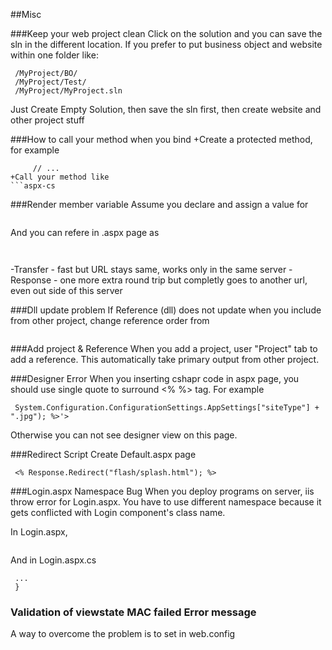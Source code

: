 
##Misc

###Keep your web project clean
Click on the solution and you can save the sln in the different location.
If you prefer to put business object and website within one folder like:
```aspx-cs
 /MyProject/BO/
 /MyProject/Test/
 /MyProject/MyProject.sln
 ```
Just Create Empty Solution, then save the sln first, then create website and other project stuff

###How to call your method when you bind
+Create a protected method, for example
```aspx-cs
     // ...
+Call your method like
```aspx-cs
 ```
###Render member variable
Assume you declare and assign a value for
```aspx-cs
 ```
And you can refere in .aspx page as
```aspx-cs
 ```
```aspx-cs
 ```
-Transfer - fast but URL stays same, works only in the same server
-Response - one more extra round trip but completly goes to another url, even out side of this server

###Dll update problem
If Reference (dll) does not update when you include from other project, change
reference order from
```aspx-cs
 ```

###Add project & Reference
When you add a project, user "Project" tab to add a reference.
This automatically take primary output from other project.




###Designer Error
When you inserting cshapr code in aspx page, you should use single quote to surround <% %> tag.
For example
```aspx-cs
 System.Configuration.ConfigurationSettings.AppSettings["siteType"] + ".jpg"); %>'>
 ```
Otherwise you can not see designer view on this page.

###Redirect Script
Create Default.aspx page
```aspx-cs
 <% Response.Redirect("flash/splash.html"); %>
 ```
###Login.aspx Namespace Bug
When you deploy programs on server, iis throw error for Login.aspx.
You have to use different namespace because it gets conflicted with Login component's class name.

In Login.aspx, 
```aspx-cs
 ```
And in Login.aspx.cs
```aspx-cs
 ...
 }
 ```
### Validation of viewstate MAC failed Error message
A way to overcome the problem is to set in web.config
```aspx-cs
 ```




